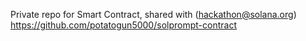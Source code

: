 Private repo for Smart Contract, shared with (hackathon@solana.org)  
https://github.com/potatogun5000/solprompt-contract  
